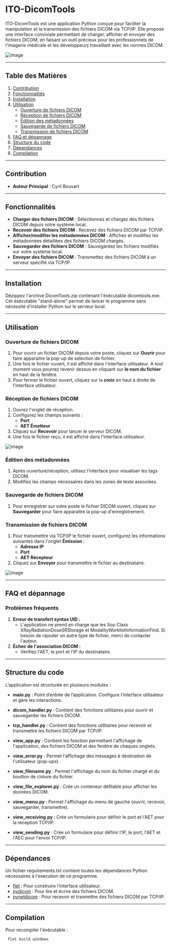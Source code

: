 # ITO-DicomTools

ITO-DicomTools est une application Python conçue pour faciliter la manipulation et la transmission des fichiers DICOM via TCP/IP. Elle propose une interface conviviale permettant de charger, afficher et envoyer des fichiers DICOM, en faisant un outil précieux pour les professionnels de l'imagerie médicale et les développeurs travaillant avec les normes DICOM.

![image](https://github.com/user-attachments/assets/727774aa-7e9b-4862-a232-e0fbafe133cc)

---

## **Table des Matières**

1. [Contribution](#contribution)
2. [Fonctionnalités](#fonctionnalités)
3. [Installation](#installation)  
4. [Utilisation](#utilisation)  
   - [Ouverture de fichiers DICOM](#ouverture-de-fichiers-dicom)  
   - [Réception de fichiers DICOM](#réception-de-fichiers-dicom)  
   - [Édition des métadonnées](#édition-des-métadonnées)  
   - [Sauvegarde de fichiers DICOM](#sauvegarde-de-fichiers-dicom)  
   - [Transmission de fichiers DICOM](#transmission-de-fichiers-dicom)  
5. [FAQ et dépannage](#faq-et-dépannage)
6. [Structure du code](#structure-du-code)
7. [Dépendances](#dépendances)
8. [Compilation](#compilation)

---

## Contribution
- **Auteur Principal** : Cyril Bouvart

---

## Fonctionnalités

- **Charger des fichiers DICOM** : Sélectionnez et chargez des fichiers DICOM depuis votre système local.
- **Recevoir des fichiers DICOM** : Recevez des fichiers DICOM par TCP/IP.
- **Afficher/modifier les métadonnées DICOM** : Affichez et modifiez les métadonnées détaillées des fichiers DICOM chargés.
- **Sauvegarder des fichiers DICOM** : Sauvegardez les fichiers modifiés sur votre système local.
- **Envoyer des fichiers DICOM** : Transmettez des fichiers DICOM à un serveur spécifié via TCP/IP.  

---

## **Installation**

Dézippez l'archive DicomTools.zip contenant l'éxécutable dicomtools.exe. Cet éxécutable "stand-alone" permet de lancer le programme sans nécessité d'installer Python sur le serveur local.

---

## **Utilisation**

### **Ouverture de fichiers DICOM**
1. Pour ouvrir un fichier DICOM depuis votre poste, cliquez sur **Ouvrir** pour faire apparaitre la pop-up de sélection de fichier.
2. Une fois le fichier ouvert, il est affiché dans l'interface utilisateur. A tout moment vous pourrez revenir dessus en cliquant sur **le nom du fichier** en haut de la fenêtre.
3. Pour fermer le fichier ouvert, cliquez sur la **croix** en haut à droite de l'interface utilisateur.

### **Réception de fichiers DICOM**
1. Ouvrez l'onglet de réception.  
2. Configurez les champs suivants :  
   - **Port**  
   - **AET Émetteur**  
3. Cliquez sur **Recevoir** pour lancer le serveur DICOM.  
4. Une fois le fichier reçu, il est affiché dans l'interface utilisateur.  

![image](https://github.com/user-attachments/assets/63ced0fc-894c-4e69-a825-e9191825bf08)


### **Édition des métadonnées**
1. Après ouverture/réception, utilisez l'interface pour visualiser les tags DICOM.  
2. Modifiez les champs nécessaires dans les zones de texte associées.  

### **Sauvegarde de fichiers DICOM**
1. Pour enregistrer sur votre poste le fichier DICOM ouvert, cliquez sur **Sauvegarder** pour faire apparaitre la pop-up d'enregistrement.

### **Transmission de fichiers DICOM**
1. Pour transmettre via TCP/IP le fichier ouvert, configurez les informations suivantes dans l'onglet **Émission** :  
   - **Adresse IP**  
   - **Port**  
   - **AET Récepteur**  
2. Cliquez sur **Envoyer** pour transmettre le fichier au destinataire.  

![image](https://github.com/user-attachments/assets/6043eb78-a170-4269-99a4-f19bee383407)

---

## **FAQ et dépannage**

### **Problèmes fréquents**
1. **Erreur de transfert syntax UID :**
   - L'application ne prend en charge que les Sop Class XRayRadiationDoseSRStorage et ModalityWorklistInformationFind. Si besoin de rajouter un autre type de fichier, merci de contacter l'auteur.
3. **Échec de l'association DICOM :**
   - Vérifiez l'AET, le port et l'IP du destinataire.

---

## Structure du code

L’application est structurée en plusieurs modules :  

- **main.py** : Point d’entrée de l’application. Configure l’interface utilisateur et gère les interactions.  

- **dicom_handler.py** : Contient des fonctions utilitaires pour ouvrir et sauvegarder les fichiers DICOM.

- **tcp_handler.py** : Contient des fonctions utilitaires pour recevoir et transmettre les fichiers DICOM par TCP/IP.

- **view_app.py** : Contient les fonction permettant l'affichage de l'application, des fichiers DICOM et des fenêtre de chaques onglets.

- **view_error.py** : Permet l'affichage des messages à destination de l'utilisateur (pop-ups).

- **view_filename.py** : Permet l'affichage du nom du fichier chargé et du boutton de cloture du fichier.
 
- **view_file_explorer.py** : Crée un conteneur défilable pour afficher les données DICOM.
   
- **view_menu.py** : Permet l'affichage du menu de gauche (ouvrir, recevoir, sauvegarder, transmettre).
  
- **view_receiving.py** : Crée un formulaire pour définir le port et l'AET pour la réception TCP/IP.

- **view_sending.py** : Crée un formulaire pour définir l'IP, le port, l'AET et l'AEC pour l'envoi TCP/IP.
  
---

## Dépendances

Un fichier requirements.txt contient toutes les dépendances Python nécessaires à l'execution de ce programme.

- [flet](https://flet.dev/) : Pour construire l’interface utilisateur.  
- [pydicom](https://pydicom.github.io/) : Pour lire et écrire des fichiers DICOM.  
- [pynetdicom](https://pydicom.github.io/) : Pour recevoir et trasmettre des fichiers DICOM par TCP/IP.

---

## Compilation

Pour recompiler l'éxécutable : 
```bash
 flet build windows
 ```


